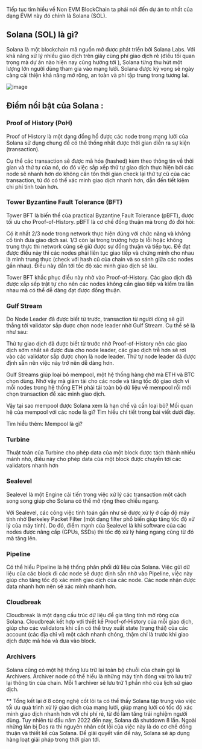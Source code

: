 Tiếp tục tìm hiểu về Non EVM BlockChain ta phải nói đến dự án to nhất của dạng EVM này đó chính là Solana (SOL).
## Solana (SOL) là gì?
Solana là một blockchain mã nguồn mở được phát triển bởi Solana Labs. Với khả năng xử lý nhiều giao dịch trên giây
cùng phí giao dịch rẻ (điều tối quan trọng mà dự án nào hiện nay cũng hướng tới ), Solana từng thu hút một lượng lớn người dùng tham gia vào mạng lưới. Solana được kỳ vọng sẽ 
ngày càng cải thiện khả năng mở rộng, an toàn và phi tập trung trong tương lai.

![image](https://user-images.githubusercontent.com/74479681/202913915-19a4adf1-66b6-4175-a662-3bfe238c1d57.png)

## Điểm nổi bật của Solana :
### Proof of History (PoH)
Proof of History là một dạng đồng hồ được các node trong mạng lưới của Solana sử dụng chung để có thể thống nhất được thời gian diễn ra sự kiện (transaction).

Cụ thể các transaction sẽ được mã hóa (hashed) kèm theo thông tin về thời gian và thứ tự của nó, do đó việc sắp xếp thứ tự giao dịch thực hiện bởi các node sẽ nhanh hơn do không cần tốn thời gian check lại thứ tự cũ của các transaction, từ đó có thể xác minh giao dịch nhanh hơn, dẫn đến tiết kiệm chi phí tính toán hơn.

### Tower Byzantine Fault Tolerance (BFT)
Tower BFT là biến thể của practical Byzantine Fault Tolerance (pBFT), được tối ưu cho Proof-of-History. pBFT là cơ chế đồng thuận mà trong đó đòi hỏi:

Có ít nhất 2/3 node trong network thực hiện đúng với chức năng và không cố tình đưa giao dịch sai.
1/3 còn lại trong trường hợp bị lỗi hoặc không trung thực thì network cũng sẽ giữ được sự đồng thuận và tiếp tục.
Để đạt được điều này thì các nodes phải liên tục giao tiếp và chứng minh cho nhau là mình trung thực (check với hash cũ của chain và so sánh giữa các nodes gần nhau). Điều này dẫn tới tốc độ xác minh giao dịch sẽ lâu.

Tower BFT khắc phục điều này nhờ vào Proof-of-History. Các giao dịch đã được xắp sếp trật tự cho nên các nodes không cần giao tiếp và kiểm tra lẫn nhau mà có thể dễ dàng đạt được đồng thuận.

### Gulf Stream
Do Node Leader đã được biết từ trước, transaction từ người dùng sẽ gửi thẳng tới validator sắp được chọn node leader nhờ Gulf Stream. Cụ thể sẽ là như sau:

Thứ tự giao dịch đã được biết từ trước nhờ Proof-of-History nên các giao dịch sớm nhất sẽ được đưa cho node leader, các giao dịch trễ hơn sẽ rơi vào các validator sắp được chọn là node leader. Thứ tự node leader đã được định sẵn nên việc này trở nên dễ dàng hơn.

Gulf Streams giúp loại bỏ mempool, một hệ thống hàng chờ mà ETH và BTC chọn dùng. Nhờ vậy mà giảm tải cho các node và tăng tốc độ giao dịch vì mỗi nodes trong hệ thống ETH phải tải toàn bộ dữ liệu về mempool rồi mới chọn transaction để xác minh giao dịch.

Vậy tại sao mempool được Solana xem là hạn chế và cần loại bỏ? Mối quan hệ của mempool với các node là gì? Tìm hiểu chi tiết trong bài viết dưới đây.

Tìm hiểu thêm: Mempool là gì?

### Turbine
Thuật toán của Turbine cho phép data của một block được tách thành nhiều mảnh nhỏ, điều này cho phép data của một block được chuyển tới các validators nhanh hơn

### Sealevel
Sealevel là một Engine cải tiến trong việc xử lý các transaction một cách song song giúp cho Solana có thể mở rộng theo chiều ngang.

Với Sealevel, các công việc tính toán gần như sẽ được xử lý ở cấp độ máy tính nhờ Berkeley Packet Filter (một dạng filter phổ biến giúp tăng tốc độ xử lý của máy tính). Do đó, điểm mạnh của Sealevel là khi software của các nodes được nâng cấp (GPUs, SSDs) thì tốc độ xử lý hàng ngang cũng từ đó mà tăng lên. 

### Pipeline 
Có thể hiểu Pipeline là hệ thống phân phối dữ liệu của Solana. Việc gửi dữ liệu của các block đi các node sẽ được định sẵn nhờ vào Pipeline, việc này giúp cho tăng tốc độ xác minh giao dịch của các node. Các node nhận được data nhanh hơn nên sẽ xác minh nhanh hơn.

### Cloudbreak 
Cloudbreak là một dạng cấu trúc dữ liệu để gia tăng tính mở rộng của Solana. Cloudbreak kết hợp với thiết kế Proof-of-History của mỗi giao dịch, giúp cho các validators khi cần có thể truy xuất state (trạng thái) của các account (các địa chỉ ví) một cách nhanh chóng, thậm chí là trước khi giao dịch được mã hóa và đưa vào block.

### Archivers 
Solana cũng có một hệ thống lưu trữ lại toàn bộ chuỗi của chain gọi là Archivers. Archiver node có thể hiểu là những máy tính đóng vai trò lưu trữ lại thông tin của chain. Mỗi 1 archiver sẽ lưu trữ 1 phần nhỏ của lịch sử giao dịch. 

** Tổng kết lại ở 8 công nghệ cốt lõi ta có thể thấy Solana tập trung vào việc tối ưu quá trình xử lý giao dịch của mạng lưới, giúp mạng lưới có tốc độ xác minh giao dịch nhanh hơn với chi phí rẻ, từ đó làm tăng trải nghiệm người dùng. 
Tuy nhiên từ đầu năm 2022 đến nay, Solana đã shutdown 8 lần. Ngoài những lần bị Dos ra thì nguyên nhân cốt lõi của việc này là do cơ chế đồng thuận và thiết kế của Solana. Để giải quyết vấn đề này, Solana sẽ áp dụng hàng loạt giải pháp trong thời gian tới.
